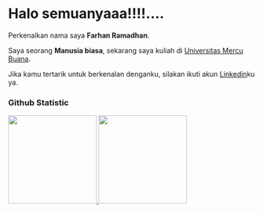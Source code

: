 # Halo semuanyaaa!!!!....

Perkenalkan nama saya **Farhan Ramadhan**.

Saya seorang **Manusia biasa**, sekarang saya kuliah di [Universitas Mercu Buana](https://www.mercubuana.ac.id/id).

Jika kamu tertarik untuk berkenalan denganku, silakan ikuti akun [Linkedin](https://www.linkedin.com/in/farhan15r/)ku ya.

### Github Statistic
<p align="left">
<a href="https://github.com/farhan15r">
  <img height="180em" src="https://github-readme-stats-eight-theta.vercel.app/api?username=farhan15r&show_icons=true&theme=algolia&include_all_commits=true&count_private=true"/>
  <img height="180em" src="https://github-readme-stats-eight-theta.vercel.app/api/top-langs/?username=farhan15r&layout=compact&langs_count=8&theme=algolia"/>
</a>
</p>
